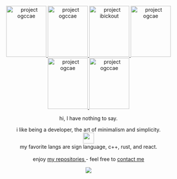    <p align="center">
      <a href="https://github.com/ogcae">     <img width="110" height="140px" src="https://i.imgur.com/n4ds10x.png"    alt="project ogccae">   </a>
      <a href="https://github.com/ogcae">     <img width="110" height="140px" src="https://github.com/user-attachments/assets/1d904fac-dd5f-45e9-bf79-a7c65d2f1a73"    alt="project ogccae">   </a>
      <a href="https://github.com/ibickout">  <img width="110" height="140px" src="https://i.imgur.com/RSBElq8.png"    alt="project ibickout"> </a>
      <a href="https://github.com/ogcae">     <img width="110" height="140px" src="https://i.imgur.com/PrCklvK.jpeg"   alt="project ogcae">    </a>
      <a href="https://github.com/ogcae">     <img width="110" height="140px" src="https://i.imgur.com/E1HV7Oj.png"    alt="project ogcae">    </a>
      <a href="https://github.com/ogcae">     <img width="110" height="140px" src="https://i.imgur.com/4gmEIHb.png"    alt="project ogccae">   </a>
   </p>
</div>

<div>
   <p align="center">   hi, I have nothing to say.   
     <p align="center"> i like being a developer, the art of minimalism and simplicity.  <br><img width="30px" src ="https://i.imgur.com/AgXkkNO.png"><br> 
                        my favorite langs ​​are sign language, c++, rust, and react.       <br><br>
                        enjoy <a href="https://github.com/ogcae?tab=repositories"> my repositories </a> - feel free to <a href="mailto:c.ogcae@engineer.com"> contact me </a>
   </p> </p>

   <p align=center> <img src=https://komarev.com/ghpvc/?username=ogcae&color=grey&style=flat-square&label=%E2%8C%A5> </p> 
   <div align="center">  </a> </div>
   
</div>
